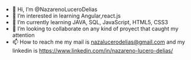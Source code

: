 - 👋 Hi, I’m @NazarenoLuceroDelias
- 👀 I’m interested in learning Angular,react.js
- 🌱 I’m currently learning JAVA, SQL, JavaScript, HTML5, CSS3
- 💞️ I’m looking to collaborate on any kind of proyect that caught my attention
- 📫 How to reach me my mail is nazalucerodelias@gmail.com and my linkedin is https://www.linkedin.com/in/nazareno-lucero-delias/

<!---
NazarenoLuceroDelias/NazarenoLuceroDelias is a ✨ special ✨ repository because its `README.md` (this file) appears on your GitHub profile.
You can click the Preview link to take a look at your changes.
--->
